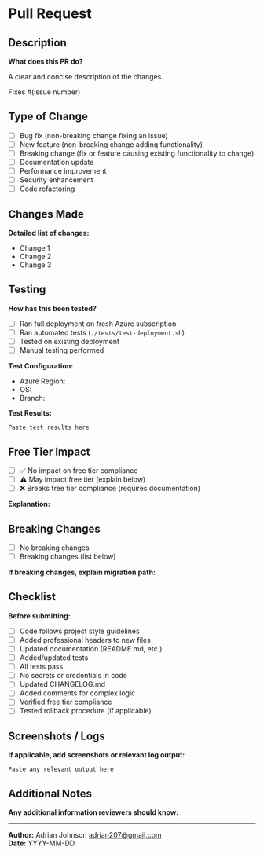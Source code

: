 # Pull Request

## Description

**What does this PR do?**

A clear and concise description of the changes.

Fixes #(issue number)

## Type of Change

- [ ] Bug fix (non-breaking change fixing an issue)
- [ ] New feature (non-breaking change adding functionality)
- [ ] Breaking change (fix or feature causing existing functionality to change)
- [ ] Documentation update
- [ ] Performance improvement
- [ ] Security enhancement
- [ ] Code refactoring

## Changes Made

**Detailed list of changes:**

- Change 1
- Change 2
- Change 3

## Testing

**How has this been tested?**

- [ ] Ran full deployment on fresh Azure subscription
- [ ] Ran automated tests (`./tests/test-deployment.sh`)
- [ ] Tested on existing deployment
- [ ] Manual testing performed

**Test Configuration:**
- Azure Region:
- OS:
- Branch:

**Test Results:**
```
Paste test results here
```

## Free Tier Impact

- [ ] ✅ No impact on free tier compliance
- [ ] ⚠️ May impact free tier (explain below)
- [ ] ❌ Breaks free tier compliance (requires documentation)

**Explanation:**

## Breaking Changes

- [ ] No breaking changes
- [ ] Breaking changes (list below)

**If breaking changes, explain migration path:**

## Checklist

**Before submitting:**

- [ ] Code follows project style guidelines
- [ ] Added professional headers to new files
- [ ] Updated documentation (README.md, etc.)
- [ ] Added/updated tests
- [ ] All tests pass
- [ ] No secrets or credentials in code
- [ ] Updated CHANGELOG.md
- [ ] Added comments for complex logic
- [ ] Verified free tier compliance
- [ ] Tested rollback procedure (if applicable)

## Screenshots / Logs

**If applicable, add screenshots or relevant log output:**

```
Paste any relevant output here
```

## Additional Notes

**Any additional information reviewers should know:**

---

**Author:** Adrian Johnson <adrian207@gmail.com>  
**Date:** YYYY-MM-DD

